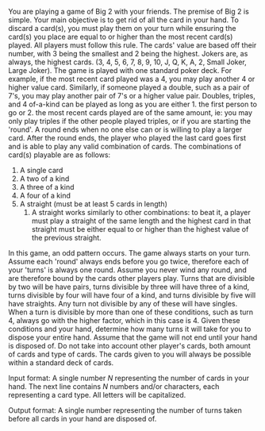 You are playing a game of Big 2 with your friends. The premise of Big 2 is simple. Your main objective is to get rid of all the card in your hand. To discard a card(s), you must play them on your turn while ensuring the card(s) you place are equal to or higher than the most recent card(s) played. All players must follow this rule. The cards' value are based off their number, with 3 being the smallest and 2 being the highest. Jokers are, as always, the highest cards. (3, 4, 5, 6, 7, 8, 9, 10, J, Q, K, A, 2, Small Joker, Large Joker). The game is played with one standard poker deck. For example, if the most recent card played was a 4, you may play another 4 or higher value card. Similarly, if someone played a double, such as a pair of 7's, you may play another pair of 7's or a higher value pair. Doubles, triples, and 4 of-a-kind can be played as long as you are either 1. the first person to go or 2. the most recent cards played are of the same amount, ie: you may only play triples if the other people played triples, or if you are starting the 'round'. A round ends when no one else can or is willing to play a larger card. After the round ends, the player who played the last card goes first and is able to play any valid combination of cards. The combinations of card(s) playable are as follows: 
1. A single card
2. A two of a kind
3. A three of a kind
4. A four of a kind
5. A straight (must be at least 5 cards in length)
	1. A straight works similarly to other combinations: to beat it, a player must play a straight of the same length and the highest card in that straight must be either equal to or higher than the highest value of the previous straight.

In this game, an odd pattern occurs. The game always starts on your turn. Assume each 'round' always ends before you go twice, therefore each of your 'turns' is always one round. Assume you never wind any round, and are therefore bound by the cards other players play. Turns that are divisible by two will be have pairs, turns divisible by three will have three of a kind, turns divisible by four will have four of a kind, and turns divisible by five will have straights. Any turn not divisible by any of these will have singles. When a turn is divisible by more than one of these conditions, such as turn 4, always go with the higher factor, which in this case is 4. Given these conditions and your hand, determine how many turns it will take for you to dispose your entire hand. Assume that the game will not end until your hand is disposed of. Do not take into account other player's cards, both amount of cards and type of cards. The cards given to you will always be possible within a standard deck of cards. 

Input format:
A single number _N_ representing the number of cards in your hand. The next line contains _N_ numbers and/or characters, each representing a card type. All letters will be capitalized. 

Output format:
A single number representing the number of turns taken before all cards in your hand are disposed of. 

